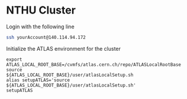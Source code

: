 # NTHU Cluster

Login with the following line

```bash
ssh yourAccount@140.114.94.172
```

Initialize the ATLAS environment for the cluster

```text
export ATLAS_LOCAL_ROOT_BASE=/cvmfs/atlas.cern.ch/repo/ATLASLocalRootBasesource 
${ATLAS_LOCAL_ROOT_BASE}/user/atlasLocalSetup.sh
alias setupATLAS='source ${ATLAS_LOCAL_ROOT_BASE}/user/atlasLocalSetup.sh'
setupATLAS
```



